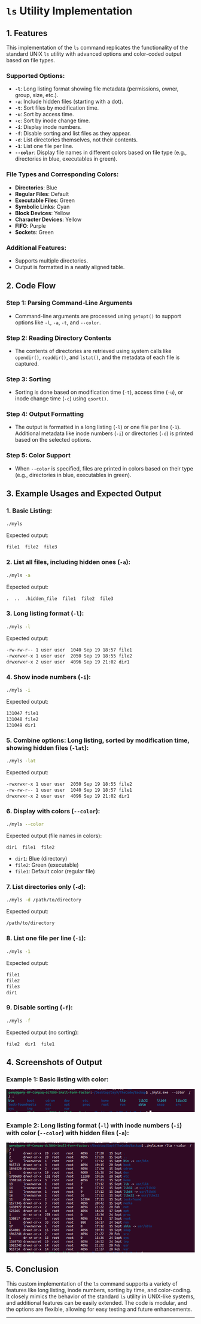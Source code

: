 # `ls` Utility Implementation

## 1. Features

This implementation of the `ls` command replicates the functionality of the standard UNIX `ls` utility with advanced options and color-coded output based on file types.

### Supported Options:
- **`-l`**: Long listing format showing file metadata (permissions, owner, group, size, etc.).
- **`-a`**: Include hidden files (starting with a dot).
- **`-t`**: Sort files by modification time.
- **`-u`**: Sort by access time.
- **`-c`**: Sort by inode change time.
- **`-i`**: Display inode numbers.
- **`-f`**: Disable sorting and list files as they appear.
- **`-d`**: List directories themselves, not their contents.
- **`-1`**: List one file per line.
- **`--color`**: Display file names in different colors based on file type (e.g., directories in blue, executables in green).

### File Types and Corresponding Colors:
- **Directories**: Blue
- **Regular Files**: Default
- **Executable Files**: Green
- **Symbolic Links**: Cyan
- **Block Devices**: Yellow
- **Character Devices**: Yellow
- **FIFO**: Purple
- **Sockets**: Green

### Additional Features:
- Supports multiple directories.
- Output is formatted in a neatly aligned table.

## 2. Code Flow

### Step 1: **Parsing Command-Line Arguments**
- Command-line arguments are processed using `getopt()` to support options like `-l`, `-a`, `-t`, and `--color`.

### Step 2: **Reading Directory Contents**
- The contents of directories are retrieved using system calls like `opendir()`, `readdir()`, and `lstat()`, and the metadata of each file is captured.

### Step 3: **Sorting**
- Sorting is done based on modification time (`-t`), access time (`-u`), or inode change time (`-c`) using `qsort()`.

### Step 4: **Output Formatting**
- The output is formatted in a long listing (`-l`) or one file per line (`-1`). Additional metadata like inode numbers (`-i`) or directories (`-d`) is printed based on the selected options.

### Step 5: **Color Support**
- When `--color` is specified, files are printed in colors based on their type (e.g., directories in blue, executables in green).

## 3. Example Usages and Expected Output

### 1. **Basic Listing**:
```bash
./myls
```
Expected output:
```
file1  file2  file3
```

### 2. **List all files, including hidden ones (`-a`)**:
```bash
./myls -a
```
Expected output:
```
.  ..  .hidden_file  file1  file2  file3
```

### 3. **Long listing format (`-l`)**:
```bash
./myls -l
```
Expected output:
```
-rw-rw-r-- 1 user user  1040 Sep 19 18:57 file1
-rwxrwxr-x 1 user user  2050 Sep 19 18:55 file2
drwxrwxr-x 2 user user  4096 Sep 19 21:02 dir1
```

### 4. **Show inode numbers (`-i`)**:
```bash
./myls -i
```
Expected output:
```
131047 file1
131048 file2
131049 dir1
```

### 5. **Combine options: Long listing, sorted by modification time, showing hidden files (`-lat`)**:
```bash
./myls -lat
```
Expected output:
```
-rwxrwxr-x 1 user user  2050 Sep 19 18:55 file2
-rw-rw-r-- 1 user user  1040 Sep 19 18:57 file1
drwxrwxr-x 2 user user  4096 Sep 19 21:02 dir1
```

### 6. **Display with colors (`--color`)**:
```bash
./myls --color
```
Expected output (file names in colors):
```
dir1  file1  file2
```
- `dir1`: Blue (directory)
- `file2`: Green (executable)
- `file1`: Default color (regular file)

### 7. **List directories only (`-d`)**:
```bash
./myls -d /path/to/directory
```
Expected output:
```
/path/to/directory
```

### 8. **List one file per line (`-1`)**:
```bash
./myls -1
```
Expected output:
```
file1
file2
file3
dir1
```

### 9. **Disable sorting (`-f`)**:
```bash
./myls -f
```
Expected output (no sorting):
```
file2  dir1  file1
```

## 4. Screenshots of Output

### Example 1: Basic listing with color:
![Basic listing with color](./BasicFormat.png)

### Example 2: Long listing format (`-l`) with inode numbers (`-i`) with color (`--color`) with hidden files (`-a`):
![Long listing with inode numbers](./LongFormat.png)

## 5. Conclusion

This custom implementation of the `ls` command supports a variety of features like long listing, inode numbers, sorting by time, and color-coding. It closely mimics the behavior of the standard `ls` utility in UNIX-like systems, and additional features can be easily extended. The code is modular, and the options are flexible, allowing for easy testing and future enhancements.

--- 
